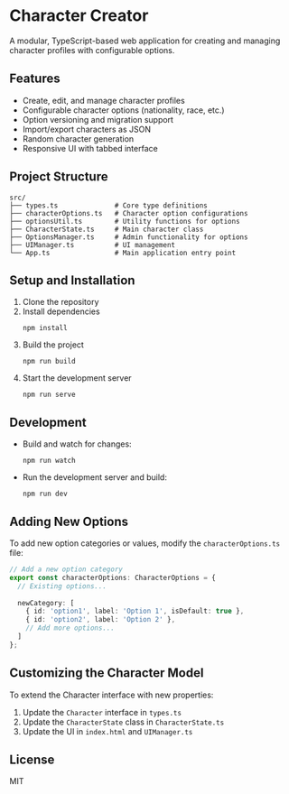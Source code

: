 # Character Creator

A modular, TypeScript-based web application for creating and managing character profiles with configurable options.

## Features

- Create, edit, and manage character profiles
- Configurable character options (nationality, race, etc.)
- Option versioning and migration support
- Import/export characters as JSON
- Random character generation
- Responsive UI with tabbed interface

## Project Structure

```
src/
├── types.ts              # Core type definitions
├── characterOptions.ts   # Character option configurations
├── optionsUtil.ts        # Utility functions for options
├── CharacterState.ts     # Main character class
├── OptionsManager.ts     # Admin functionality for options
├── UIManager.ts          # UI management
└── App.ts                # Main application entry point
```

## Setup and Installation

1. Clone the repository
2. Install dependencies
   ```
   npm install
   ```
3. Build the project
   ```
   npm run build
   ```
4. Start the development server
   ```
   npm run serve
   ```

## Development

- Build and watch for changes:
  ```
  npm run watch
  ```
- Run the development server and build:
  ```
  npm run dev
  ```

## Adding New Options

To add new option categories or values, modify the `characterOptions.ts` file:

```typescript
// Add a new option category
export const characterOptions: CharacterOptions = {
  // Existing options...
  
  newCategory: [
    { id: 'option1', label: 'Option 1', isDefault: true },
    { id: 'option2', label: 'Option 2' },
    // Add more options...
  ]
};
```

## Customizing the Character Model

To extend the Character interface with new properties:

1. Update the `Character` interface in `types.ts`
2. Update the `CharacterState` class in `CharacterState.ts`
3. Update the UI in `index.html` and `UIManager.ts`

## License

MIT
